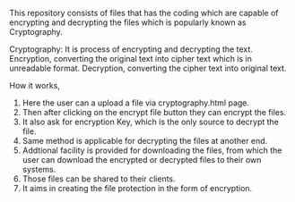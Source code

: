This repository consists of files that has the coding which are capable of encrypting and decrypting the files which is popularly known as Cryptography.

Cryptography:
It is process of encrypting and decrypting the text.
Encryption, converting the original text into cipher text which is in unreadable format.
Decryption, converting the cipher text into original text.

How it works,
1. Here the user can a upload a file via cryptography.html page.
2. Then after clicking on the encrypt file button they can encrypt the files.
3. It also ask for encryption Key, which is the only source to decrypt the file. 
4. Same method is applicable for decrypting the files at another end.
5. Addtional facility is provided for downloading the files, from which the user can download the encrypted or decrypted files to their own systems.
6. Those files can be shared to their clients.
7. It aims in creating the file protection in the form of encryption.
